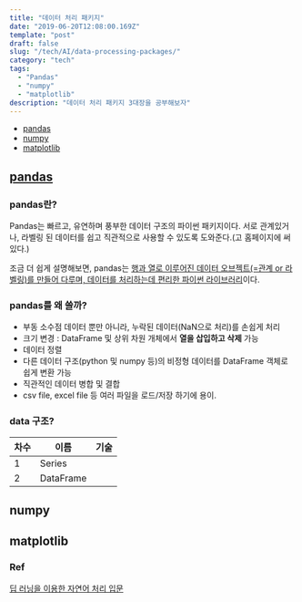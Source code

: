 ```yaml
---
title: "데이터 처리 패키지"
date: "2019-06-20T12:08:00.169Z"
template: "post"
draft: false
slug: "/tech/AI/data-processing-packages/"
category: "tech"
tags:
  - "Pandas"
  - "numpy"
  - "matplotlib"
description: "데이터 처리 패키지 3대장을 공부해보자"
---
```


- [pandas](#pandas)
- [numpy](#numpy)
- [matplotlib](#matplotlib)







## [pandas](<http://pandas.pydata.org/pandas-docs/stable/getting_started/overview.html#data-structures>)

### pandas란?

Pandas는 빠르고, 유연하며 풍부한 데이터 구조의 파이썬 패키지이다. 서로 관계있거나, 라벨링 된 데이터를 쉽고 직관적으로 사용할 수 있도록 도와준다.(고 홈페이지에 써있다.)

조금 더 쉽게 설명해보면, pandas는 <u>행과 열로 이루어진 데이터 오브젝트(=관계 or 라벨링)를 만들어 다루며, 데이터를 처리하는데 편리한 파이썬 라이브러리</u>이다.



### pandas를 왜 쓸까?

+ 부동 소수점 데이터 뿐만 아니라, 누락된 데이터(NaN으로 처리)를 손쉽게 처리
+ 크기 변경 : DataFrame 및 상위 차원 개체에서 **열을 삽입하고 삭제** 가능
+ 데이터 정렬
+ 다른 데이터 구조(python 및 numpy 등)의 비정형 데이터를 DataFrame 객체로 쉽게 변환 가능
+ 직관적인 데이터 병합 및 결합
+ csv file, excel file 등 여러 파일을 로드/저장 하기에 용이.



### data 구조?

| 차수 | 이름      | 기술 |
| ---- | --------- | ---- |
| 1    | Series    |      |
| 2    | DataFrame |      |







## numpy













## matplotlib













### Ref

[딥 러닝을 이용한 자연어 처리 입문](<https://wikidocs.net/32829>)

